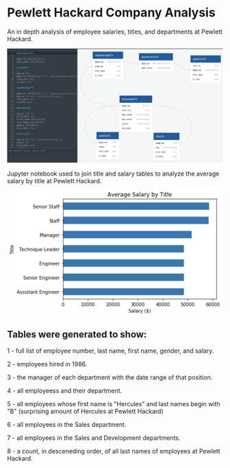 # Pewlett Hackard Company Analysis

An in depth analysis of employee salaries, titles, and departments at Pewlett Hackard.

![DataFlowChart.png](DataFlowChart.png)

Jupyter notebook used to join title and salary tables to analyze the average salary by title at Pewlett Hackard.

![salary.png](salary.png)

## Tables were generated to show:
1 - full list of employee number, last name, first name, gender, and salary.

2 - employees hired in 1986.

3 - the manager of each department with the date range of that position.

4 - all employeess and their department.

5 - all employees whose first name is "Hercules" and last names begin with "B" (surprising amount of Hercules at Pewlett Hackard)

6 - all employees in the Sales department.

7 - all employees in the Sales and Development departments.

8 - a count, in desceneding order, of all last names of employees at Pewlett Hackard.
